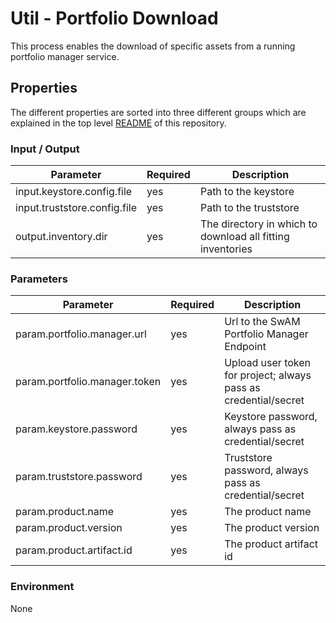 # Util - Portfolio Download

This process enables the download of specific assets from a running portfolio manager service.

## Properties

The different properties are sorted into three different groups which are explained in the top level [README](../../README.md)
of this repository.

### Input / Output
| Parameter                    | Required | Description                                                |
|------------------------------|----------|------------------------------------------------------------|
| input.keystore.config.file   | yes      | Path to the keystore                                       |
| input.truststore.config.file | yes      | Path to the truststore                                     |
| output.inventory.dir         | yes      | The directory in which to download all fitting inventories |

### Parameters
| Parameter                     | Required | Description                                                     |
|-------------------------------|----------|-----------------------------------------------------------------|
| param.portfolio.manager.url   | yes      | Url to the SwAM Portfolio Manager Endpoint                      |
| param.portfolio.manager.token | yes      | Upload user token for project; always pass as credential/secret |
| param.keystore.password       | yes      | Keystore password, always pass as credential/secret             |
| param.truststore.password     | yes      | Truststore password, always pass as credential/secret           |
| param.product.name            | yes      | The product name                                                |
| param.product.version         | yes      | The product version                                             |
| param.product.artifact.id     | yes      | The product artifact id                                         |

### Environment
None
